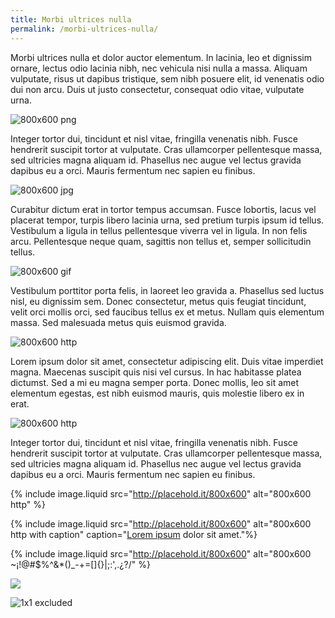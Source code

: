 ```yaml
---
title: Morbi ultrices nulla
permalink: /morbi-ultrices-nulla/
---
```


Morbi ultrices nulla et dolor auctor elementum. In lacinia, leo et dignissim
ornare, lectus odio lacinia nibh, nec vehicula nisi nulla a massa. Aliquam
vulputate, risus ut dapibus tristique, sem nibh posuere elit, id venenatis odio
dui non arcu. Duis ut justo consectetur, consequat odio vitae, vulputate urna.

![800x600 png](/media/images/800x600.png)

Integer tortor dui, tincidunt et nisl vitae, fringilla venenatis nibh. Fusce
hendrerit suscipit tortor at vulputate. Cras ullamcorper pellentesque massa,
sed ultricies magna aliquam id. Phasellus nec augue vel lectus gravida dapibus
eu a orci. Mauris fermentum nec sapien eu finibus.

![800x600 jpg][jpg]

Curabitur dictum erat in tortor tempus accumsan. Fusce lobortis, lacus vel
placerat tempor, turpis libero lacinia urna, sed pretium turpis ipsum id
tellus. Vestibulum a ligula in tellus pellentesque viverra vel in ligula. In
non felis arcu. Pellentesque neque quam, sagittis non tellus et, semper
sollicitudin tellus.

![800x600 gif](/media/images/800x600.gif)

Vestibulum porttitor porta felis, in laoreet leo gravida a. Phasellus sed
luctus nisl, eu dignissim sem. Donec consectetur, metus quis feugiat tincidunt,
velit orci mollis orci, sed faucibus tellus ex et metus. Nullam quis elementum
massa. Sed malesuada metus quis euismod gravida.

![800x600 http][http]

Lorem ipsum dolor sit amet, consectetur adipiscing elit. Duis vitae imperdiet
magna. Maecenas suscipit quis nisi vel cursus. In hac habitasse platea
dictumst. Sed a mi eu magna semper porta. Donec mollis, leo sit amet elementum
egestas, est nibh euismod mauris, quis molestie libero ex in erat.

<p><img src="http://placehold.it/800x600" alt="800x600 http"></p>

Integer tortor dui, tincidunt et nisl vitae, fringilla venenatis nibh. Fusce
hendrerit suscipit tortor at vulputate. Cras ullamcorper pellentesque massa,
sed ultricies magna aliquam id. Phasellus nec augue vel lectus gravida dapibus
eu a orci. Mauris fermentum nec sapien eu finibus.

{% include image.liquid src="http://placehold.it/800x600" alt="800x600 http" %}

{% include image.liquid src="http://placehold.it/800x600" alt="800x600 http with caption" caption="<a href='#'>Lorem ipsum</a> dolor sit amet."%}

{% include image.liquid src="http://placehold.it/800x600" alt="800x600 ~¡!@#$%^&*()_-+=[]{}\|;:',.¿?/" %}

<p><img src="http://placehold.it/800x600"></p>

![1x1 excluded](http://placehold.it/1x1)

[jpg]: /media/images/800x600.jpg
[http]: http://placehold.it/800x600
